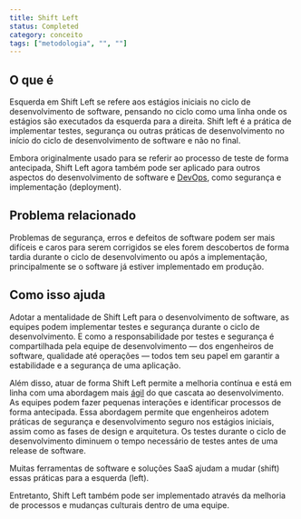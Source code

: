 ```yaml
---
title: Shift Left
status: Completed
category: conceito
tags: ["metodologia", "", ""]
---
```


## O que é

Esquerda em Shift Left se refere aos estágios iniciais no ciclo de desenvolvimento de software,
pensando no ciclo como uma linha onde os estágios são executados da esquerda para a direita.
Shift left é a prática de implementar testes, segurança ou outras práticas de desenvolvimento
no início do ciclo de desenvolvimento de software e não no final.

Embora originalmente usado para se referir ao processo de teste de forma antecipada,
Shift Left agora também pode ser aplicado para outros aspectos do desenvolvimento de software e [DevOps](/pt-br/devops/), como segurança e implementação (deployment).

## Problema relacionado

Problemas de segurança, erros e defeitos de software podem ser mais difíceis e caros para serem corrigidos
se eles forem descobertos de forma tardia durante o ciclo de desenvolvimento ou após a implementação,
principalmente se o software já estiver implementado em produção.

## Como isso ajuda

Adotar a mentalidade de Shift Left para o desenvolvimento de software,
as equipes podem implementar testes e segurança durante o ciclo de desenvolvimento.
E como a responsabilidade por testes e segurança é compartilhada pela equipe de desenvolvimento
— dos engenheiros de software, qualidade até operações —
todos tem seu papel em garantir a estabilidade e a segurança de uma aplicação.

Além disso, atuar de forma Shift Left permite a melhoria contínua e
está em linha com uma abordagem mais [ágil](/pt-br/agile-software-development/) do que cascata ao desenvolvimento.
As equipes podem fazer pequenas interações e identificar processos de forma antecipada.
Essa abordagem permite que engenheiros adotem práticas de segurança e desenvolvimento seguro
nos estágios iniciais, assim como as fases de design e arquitetura.
Os testes durante o ciclo de desenvolvimento diminuem o tempo necessário de testes antes de uma release de software.

Muitas ferramentas de software e soluções SaaS ajudam a mudar (shift) essas práticas para a esquerda (left).

Entretanto, Shift Left também pode ser implementado através da melhoria de processos e mudanças culturais dentro de uma equipe.

